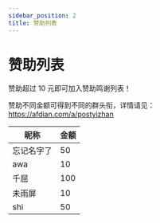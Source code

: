 ```yaml
---
sidebar_position: 2
title: 赞助列表
---
```


# 赞助列表

赞助超过 10 元即可加入赞助鸣谢列表！

赞助不同金额可得到不同的群头衔，详情请见：https://afdian.com/a/postyizhan

| 昵称       | 金额 |
| ---        | ---  |
| 忘记名字了 | 50   |
| awa        | 10   |
| 千屈       | 100  |
| 未雨屏     | 10   |
| shi        | 50   |
